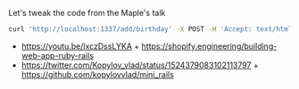 Let's tweak the code from the Maple's talk

```bash
curl 'http://localhost:1337/add/birthday' -X POST -H 'Accept: text/html,application/xhtml+xml,application/xml;q=0.9,image/avif,image/webp,*/*;q=0.8' -H 'Content-Type: application/x-www-form-urlencoded' --data-raw 'name=costi&date=2022-05-02'
```

- https://youtu.be/lxczDssLYKA + https://shopify.engineering/building-web-app-ruby-rails
- https://twitter.com/Kopylov_vlad/status/1524379083102113797 + https://github.com/kopylovvlad/mini_rails
